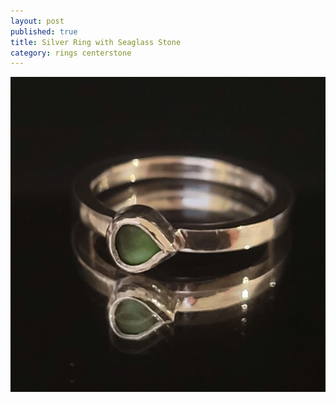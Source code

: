 ```yaml
---
layout: post
published: true
title: Silver Ring with Seaglass Stone
category: rings centerstone
---
```

![silver_ring_greenglass.jpg](/images/jewelry/rings/silver_ring_greenglass.jpg)